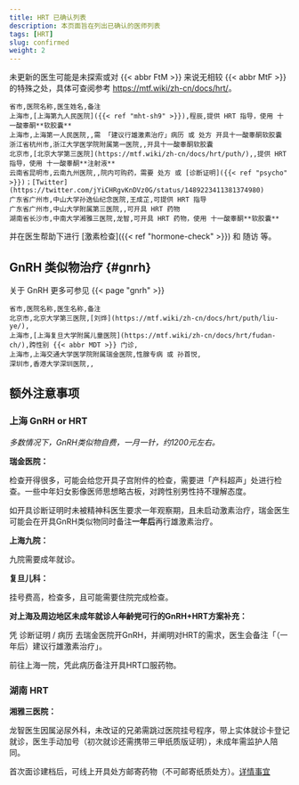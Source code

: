 ```yaml
---
title: HRT 已确认列表
description: 本页面旨在列出已确认的医师列表
tags: [HRT]
slug: confirmed
weight: 2
---
```


未更新的医生可能是未探索或对 {{< abbr FtM >}} 来说无相较 {{< abbr MtF >}} 的特殊之处，具体可查阅参考 <https://mtf.wiki/zh-cn/docs/hrt/>。

```csv
省市,医院名称,医生姓名,备注
上海市,[上海第九人民医院]({{< ref "mht-sh9" >}}),程辰,提供 HRT 指导，使用 十一酸睾酮**软胶囊**
上海市,上海第一人民医院,,需 「建议行雄激素治疗」病历 或 处方 开具十一酸睾酮软胶囊
浙江省杭州市,浙江大学医学院附属第一医院,,开具十一酸睾酮软胶囊
北京市,[北京大学第三医院](https://mtf.wiki/zh-cn/docs/hrt/puth/),,提供 HRT 指导，使用 十一酸睾酮**注射液**
云南省昆明市,云南九州医院,,院内可购药，需要 处方 或 [诊断证明]({{< ref "psycho" >}})；[Twitter](https://twitter.com/jYiCHRgvKnDVz0G/status/1489223411381374980)
广东省广州市,中山大学孙逸仙纪念医院,王成芷,可提供 HRT 指导
广东省广州市,中山大学附属第三医院,,可开具 HRT 药物
湖南省长沙市,中南大学湘雅三医院,龙智,可开具 HRT 药物，使用 十一酸睾酮**软胶囊**
```

并在医生帮助下进行 [激素检查]({{< ref "hormone-check" >}}) 和 随访 等。

## GnRH 类似物治疗 {#gnrh}

关于 GnRH 更多可参见 {{< page "gnrh" >}}

```csv
省市,医院名称,医生名称,备注
北京市,北京大学第三医院,[刘烨](https://mtf.wiki/zh-cn/docs/hrt/puth/liu-ye/),
上海市,[上海复旦大学附属儿童医院](https://mtf.wiki/zh-cn/docs/hrt/fudan-ch/),跨性别 {{< abbr MDT >}} 门诊,
上海市,上海交通大学医学院附属瑞金医院,性腺专病 或 孙首悦,
深圳市,香港大学深圳医院,,
```

## 额外注意事项

### 上海 GnRH or HRT

_多数情况下，GnRH类似物自费，一月一针，约1200元左右。_

**瑞金医院：**

检查开得很多，可能会给您开具子宫附件的检查，需要进「产科超声」处进行检查。一些中年妇女影像医师思想略古板，对跨性别男性持不理解态度。

如开具诊断证明时未被精神科医生要求一年观察期，且未启动激素治疗，瑞金医生可能会在开具GnRH类似物同时备注**一年后**再行雄激素治疗。

**上海九院：**

九院需要成年就诊。

**复旦儿科：**

挂号费高，检查多，且可能需要住院完成检查。

**对上海及周边地区未成年就诊人~~年龄党~~可行的GnRH+HRT方案补充：**

凭 诊断证明 / 病历 去瑞金医院开GnRH，并阐明对HRT的需求，医生会备注「（一年后）建议行雄激素治疗」。

前往上海一院，凭此病历备注开具HRT口服药物。

### 湖南 HRT

**湘雅三医院：**

龙智医生因属泌尿外科，未改证的兄弟需跳过医院挂号程序，带上实体就诊卡登记就诊，医生手动加号（初次就诊还需携带三甲纸质版证明），未成年需监护人陪同。

首次面诊建档后，可线上开具处方邮寄药物（不可邮寄纸质处方）。[详情事宜](https://mp.weixin.qq.com/s/7nkoV6fUlSQtXLBAJa4Klw)
